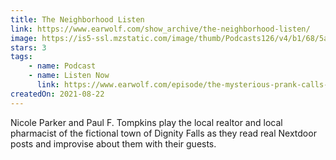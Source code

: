 ```yaml
---
title: The Neighborhood Listen
link: https://www.earwolf.com/show_archive/the-neighborhood-listen/
image: https://is5-ssl.mzstatic.com/image/thumb/Podcasts126/v4/b1/68/5a/b1685a64-d1fd-486a-0310-ccb041368ab6/mza_11645249403271688738.jpg/1000x1000-999.jpg
stars: 3
tags:
    - name: Podcast
    - name: Listen Now
      link: https://www.earwolf.com/episode/the-mysterious-prank-calls-with-drew-tarver/
createdOn: 2021-08-22
---
```


Nicole Parker and Paul F. Tompkins play the local realtor and local pharmacist of the fictional town of Dignity Falls as they read real Nextdoor posts and improvise about them with their guests.
